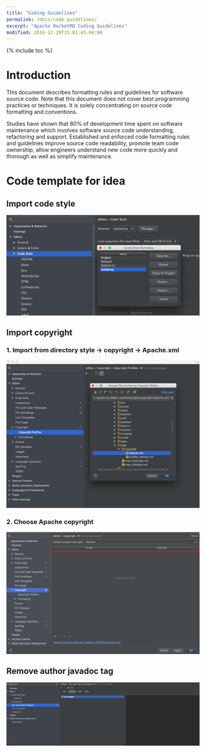 ```yaml
---
title: "Coding Guidelines"
permalink: /docs/code-guidelines/
excerpt: "Apache RocketMQ Coding Guidelines"
modified: 2016-12-29T15:01:43-04:00
---
```


{% include toc %}

# Introduction
This document describes formatting rules and guidelines for software source code. Note that this document does not cover best programming practices or techniques. It is solely concentrating on source code formatting and conventions.

Studies have shown that 80% of development time spent on software maintenance which involves software source code understanding, refactoring and support. Established and enforced code formatting rules and guidelines improve source code readability, promote team code ownership, allow engineers understand new code more quickly and thorough as well as simplify maintenance.

# Code template for idea
## Import code style 
![codestyle](/assets/images/code_guidelines/codestyle.png)

## Import copyright
### 1. Import from directory style -> copyright -> Apache.xml
![copyright](/assets/images/code_guidelines/copyright.png)
### 2. Choose Apache copyright
![copyright-choose](/assets/images/code_guidelines/copyright-choose.png)


## Remove author javadoc tag
![author-javadoc-tag](/assets/images/code_guidelines/author-tag.png)



